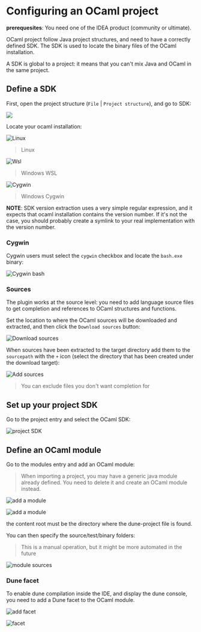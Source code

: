 # Configuring an OCaml project

**prerequesites**: You need one of the IDEA product (community or ultimate).

OCaml project follow Java project structures, and need to have a correctly defined 
SDK. The SDK is used to locate the binary files of the OCaml installation.

A SDK is global to a project: it means that you can't mix Java and OCaml in the
same project.

## Define a SDK

First, open the project structure (`File` | `Project structure`), and go to SDK:

![](img/sdk_01.png)

Locate your ocaml installation:

![Linux](img/sdk_02.png)
  > Linux

![Wsl](img/sdk_02_wsl.png)
  > Windows WSL

![Cygwin](img/sdk_02_cygwin.png)
  > Windows Cygwin

**NOTE**: SDK version extraction uses a very simple regular expression, and it
expects that ocaml installation contains the version number. If it's not the
case, you should probably create a symlink to your real implementation with the
version number.

### Cygwin

Cygwin users must select the `cygwin` checkbox and locate the `bash.exe` binary:

![Cygwin bash](img/sdk_02_bash.png)

### Sources 

The plugin works at the source level: you need to add language source files to
get completion and references to OCaml structures and functions.

Set the location to where the OCaml sources will be downloaded and extracted,
and then click the `Download sources` button:

![Download sources](img/sdk_03_download_sources.png)

When sources have been extracted to the target directory add them to the 
`sourcepath` with the `+` icon (select the directory that has been created under
the download target):

![Add sources](img/sdk_03_add_sources.png)
> You can exclude files you don't want completion for

## Set up your project SDK

Go to the project entry and select the OCaml SDK:

![project SDK](img/sdk_04.png)

## Define an OCaml module

Go to the modules entry and add an OCaml module:

> When importing a project, you may have a generic java module already defined.
> You need to delete it and create an OCaml module instead.
 
![add a module](img/module_01.png)

![add a module](img/module_02.png)

the content root must be the directory where the dune-project file is found.

You can then specify the source/test/binary folders:
> This is a manual operation, but it might be more automated in the future 

![module sources](img/module_03.png)

### Dune facet

To enable dune compilation inside the IDE, and display the dune console, you
need to add a Dune facet to the OCaml module.

![add facet](img/facet_01.png)

![facet](img/facet_02.png)

